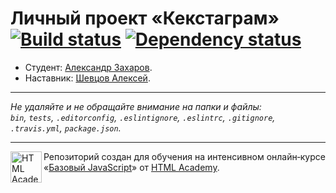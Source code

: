 # Личный проект «Кекстаграм» [![Build status][travis-image]][travis-url] [![Dependency status][dependency-image]][dependency-url]

* Студент: [Александр Захаров](https://up.htmlacademy.ru/javascript/6/user/89424).
* Наcтавник: [Шевцов Алексей](https://github.com/ShevtsovAleksey).

---

_Не удаляйте и не обращайте внимание на папки и файлы:_<br>
_`bin`, `tests`, `.editorconfig`, `.eslintignore`, `.eslintrc`, `.gitignore`, `.travis.yml`, `package.json`._

---

<a href="https://htmlacademy.ru/intensive/javascript"><img align="left" width="50" height="50" title="HTML Academy" src="https://up.htmlacademy.ru/static/img/intensive/javascript/logo-for-github.svg"></a>

Репозиторий создан для обучения на интенсивном онлайн‑курсе «[Базовый JavaScript](https://htmlacademy.ru/intensive/javascript)» от [HTML Academy](https://htmlacademy.ru).

[travis-image]: https://travis-ci.org/htmlacademy-javascript/89424-kekstagram.svg?branch=master
[travis-url]: https://travis-ci.org/htmlacademy-javascript/89424-kekstagram
[dependency-image]: https://david-dm.org/htmlacademy-javascript/89424-kekstagram.svg?style=flat-square
[dependency-url]: https://david-dm.org/htmlacademy-javascript/89424-kekstagram
